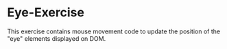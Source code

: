 # Eye-Exercise
This exercise contains mouse movement code to update the position of the "eye" elements displayed on DOM. 
